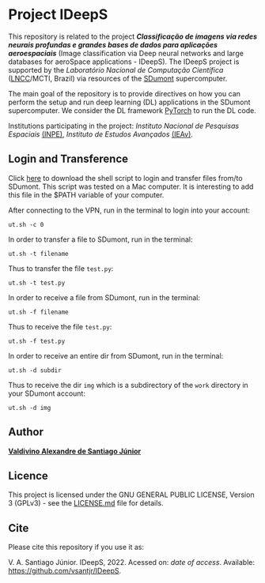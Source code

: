 # Project IDeepS

This repository is related to the project ***Classificação de imagens via redes neurais profundas e grandes bases de dados para aplicações aeroespaciais*** (Image classification via Deep neural networks and large databases for aeroSpace applications - IDeepS). The IDeepS project is supported by the *Laboratório Nacional de Computação Científica* ([LNCC](https://www.gov.br/lncc/pt-br)/MCTI, Brazil) via resources of the [SDumont](http://sdumont.lncc.br) supercomputer.

The main goal of the repository is to provide directives on how you can perform the setup and run deep learning (DL) applications in the SDumont supercomputer. We consider the DL framework [PyTorch](https://pytorch.org/) to run the DL code.

Institutions participating in the project: *Instituto Nacional de Pesquisas Espaciais* [(INPE)](https://www.gov.br/inpe/pt-br), *Instituto de Estudos Avançados* [(IEAv)](https://ieav.dcta.mil.br/).


## Login and Transference

Click [here](../Utils/ut.sh) to download the shell script to login and transfer files from/to SDumont. This script was tested on a Mac computer. It is interesting to add this file in the $PATH variable of your computer.


After connecting to the VPN, run in the terminal to login into your account:

```
ut.sh -c 0
```

In order to transfer a file to SDumont, run in the terminal:

```
ut.sh -t filename
```
Thus to transfer the file ```test.py```:

```ut.sh -t test.py```

In order to receive a file from SDumont, run in the terminal:

```
ut.sh -f filename
```

Thus to receive the file ```test.py```:

```ut.sh -f test.py```

In order to receive an entire dir from SDumont, run in the terminal:

```
ut.sh -d subdir
```

Thus to receive the dir ```img``` which is a subdirectory of the ```work``` directory in your SDumont account:

```
ut.sh -d img
```




## Author

[**Valdivino Alexandre de Santiago J&uacute;nior**](https://www.linkedin.com/in/valdivino-alexandre-de-santiago-j%C3%BAnior-103109206/?locale=en_US)

## Licence

This project is licensed under the GNU GENERAL PUBLIC LICENSE, Version 3 (GPLv3) - see the [LICENSE.md](LICENSE) file for details.

## Cite

Please cite this repository if you use it as:

V. A. Santiago J&uacute;nior. IDeepS, 2022. Acessed on: *date of access*. Available: https://github.com/vsantjr/IDeepS. 